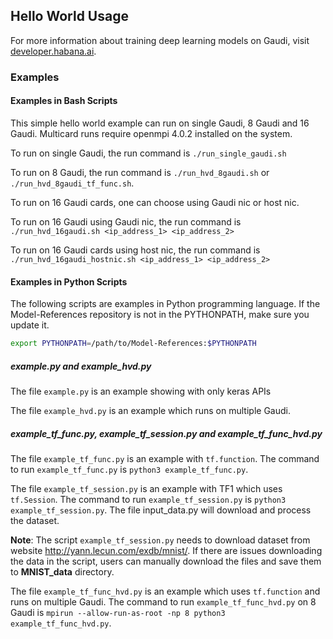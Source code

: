 ## Hello World Usage

For more information about training deep learning models on Gaudi, visit [developer.habana.ai](https://developer.habana.ai/resources/).

### Examples 

#### Examples in Bash Scripts

This simple hello world example can run on single Gaudi, 8 Gaudi and 16 Gaudi.
Multicard runs require openmpi 4.0.2 installed on the system.

To run on single Gaudi, the run command is `./run_single_gaudi.sh`

To run on 8 Gaudi, the run command is `./run_hvd_8gaudi.sh` or `./run_hvd_8gaudi_tf_func.sh`.

To run on 16 Gaudi cards, one can choose using Gaudi nic or host nic.

To run on 16 Gaudi using Gaudi nic, the run command is `./run_hvd_16gaudi.sh <ip_address_1> <ip_address_2>`

To run on 16 Gaudi cards using host nic, the run command is `./run_hvd_16gaudi_hostnic.sh <ip_address_1> <ip_address_2>`

#### Examples in Python Scripts

The following scripts are examples in Python programming language. 
If the Model-References repository is not in the PYTHONPATH, make sure you update it.
```bash
export PYTHONPATH=/path/to/Model-References:$PYTHONPATH
```

##### example.py and example_hvd.py

The file `example.py` is an example showing with only keras APIs

The file `example_hvd.py` is an example which runs on multiple Gaudi.

##### example\_tf\_func.py, example\_tf\_session.py and example\_tf\_func\_hvd.py

The file `example_tf_func.py` is an example with `tf.function`. The command to run `example_tf_func.py` is `python3 example_tf_func.py`.

The file `example_tf_session.py` is an example with TF1 which uses `tf.Session`. The command to run `example_tf_session.py` is `python3 example_tf_session.py`. The file input_data.py will download and process the dataset.

**Note**: The script `example_tf_session.py` needs to download dataset from website http://yann.lecun.com/exdb/mnist/. If there are issues downloading the data in the script, users can manually download the files and save them to **MNIST_data** directory.

The file `example_tf_func_hvd.py` is an example which uses `tf.function` and runs on multiple Gaudi. The command to run `example_tf_func_hvd.py` on 8 Gaudi is `mpirun --allow-run-as-root -np 8 python3 example_tf_func_hvd.py`.
